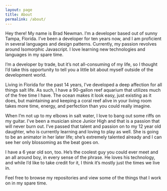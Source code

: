 ```yaml
---
layout: page
title: About
permalink: /about/
---
```


Hey there!  My name is Brad Newman.  I’m a developer based out of sunny Tampa, Florida.  I’ve been a developer for ten years now, and I am proficient in several languages and design patterns.  Currently, my passion revolves around Isomorphic Javascript.  I love learning new technologies and languages in my spare time.

I’m a developer by trade, but it’s not all-consuming of my life, so I thought I’d take this opportunity to tell you a little bit about myself outside of the development world.

Living in Florida for the past 14 years, I’ve developed a deep affection for all things salt life.  As such, I have a 90-gallon reef aquarium that utilizes much of the free time I have.  The ocean makes it look easy, just existing as it does, but maintaining and keeping a coral reef alive in your living room takes more time, energy, and perfection than you could really imagine.

When I’m not up to my elbows in salt water, I love to bang out some riffs on my guitar.  I’ve been a musician since Junior High and that is a passion that will never burn out.  I’ve passed that talent and passion on to my 12 year old daughter, who is currently learning and loving to play as well.  She is going to be an animator in her later life; she’s extremely talented already and I can see her only blossoming as the beat goes on.

I have a 6 year old son, too.  He’s the coolest guy you could ever meet and an all around boy, in every sense of the phrase.  He loves his technology, and while I’d like to take credit for it, I think it’s mostly just the times we live in.

Feel free to browse my repositories and view some of the things that I work on in my spare time.